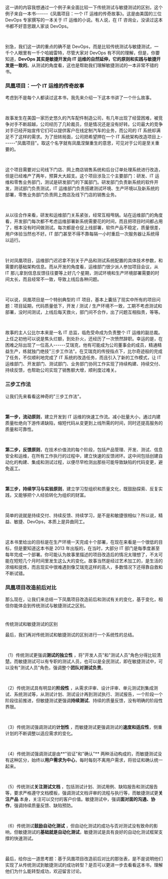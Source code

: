 这一讲的内容我想通过一个例子来全面比较一下传统测试与敏捷测试的区别，这个例子来自一本书------《凤凰项目：一个 IT 运维的传奇故事》。这是由美国的三位 DevOps 专家撰写的一本关于 IT 运维的小说。有人说，在 IT 咨询业，没读过这本书都不好意思跟人家谈 DevOps。  

<br />

别急，我们这一讲的重点的确不是 DevOps，而是比较传统测试与敏捷测试，一千个人眼里有一千个哈姆雷特，尽管大家对 DevOps 有不同的理解，但是，你要知道，**DevOps 其实是敏捷开发向 IT 运维的自然延伸，它的原则和实践与敏捷开发是一致的**。从测试的角度看，这也是帮助我们理解敏捷测试的一本非常不错的书。

### 凤凰项目：一个 IT 运维的传奇故事

考虑到不是每个人都读过这本书，我先来介绍一下这本书讲了一个什么故事。

<br />

故事发生在美国一家历史悠久的汽车配件制造公司，有几年出现了经营困难，被竞争对手不断超越，公司经历了几轮裁员，但是情况还是没有好转。公司最大的竞争对手已经开始宣传它们可以提供客户在线定制汽车的业务，而公司的 IT 系统却满足不了这样的需求。为了扭转局面，公司把希望押在一个 IT 系统架构改造项目上------"凤凰项目"。取这个名字就有凤凰涅槃重生的意思，可见对于公司是至关重要的。

<br />

这个项目需要对公司线下门店、网上商店销售系统和后台订单处理系统进行改造，但是已经难产了两年，预算大大超支。这个项目涉及三个主要部门：研发、IT 运维和零售业务部门，测试是研发部门的下属部门。研发部门负责新系统的软件开发，测试部门负责测试，IT 运维部门负责搭建测试环境、生产环境以及新系统的部署，零售业务部门负责网上商店及线下门店的销售业务。

<br />

从以往合作来看，研发和运维部门关系紧张，经常互相甩锅。站在运维部门的角度看，开发部门每次都不考虑运维部署新系统需要花的时间，而且把项目时间都占用了，根本没有时间做测试。每次都是仓促上线部署，软件产品不稳定，质量很差，用户体验当然也不好。IT 部门甚至不得不靠每隔一小时重启一次服务器让系统得以运行。

<br />

针对凤凰项目，运维部门迟迟拿不到关于产品和测试系统配置的具体技术参数，和需要的基础架构信息。而从开发的角度看，运维部门很少派人参加项目会议，从 IT 那儿拿到信息反馈往往要等上好几个星期，测试环境和生产环境部署需要的时间太长，而且经常不一致，导致上线后各种问题。

<br />

可以说，凤凰项目是一个特别典型的 IT 项目，基本上囊括了现实中所有的项目问题：项目延期，代码质量低下，开发 / 测试 / 生产环境不一致，工期不考虑测试和部署，没时间测试，上线后每天救火，部门间不合作，出了问题互相指责，等等。

<br />

故事的主人公比尔本来是一名 IT 总监，临危受命成为负责整个 IT 运维的副总裁。上任之初他可以说是焦头烂额，到处扑火，还经历了一次愤然辞职。幸运的是，在困难之际出现了一位高人------艾瑞克，他有可能成为公司董事会的成员，精通精益生产，练就独门绝技"三步工作法"。在艾瑞克的传授指点下，比尔奇迹般的完成了任务，不仅顺利地完成了 IT 系统的改造任务，而且引入了新的工作模式，让 IT 运维部门、开发部门、测试部门、业务部门协同工作实现了持续构建、持续交付、持续反馈，也帮助公司实现了销售额大增，顺利度过难关。

### 三步工作法

让我们先来看看这神奇的"三步工作法"。

<br />

**第一步，流动原则**，建立开发到 IT 运维的快速工作流。减小批量大小，通过内建质量杜绝向下游传递缺陷，缩短代码从变更到上线所需的时间，同时还提高服务的质量和可靠性。

<br />

**第二步，反馈原则**，在技术价值流的每个阶段，包括产品管理、开发、测试、信息安全和运维，在所有工作执行的过程中，建立快速的反馈闭环。这中间包括创建自动化的构建、集成和测试过程，以便尽早检测出那些可能导致缺陷的代码变更，避免返工。

<br />

**第三步，持续学习与实验原则**，建立学习型组织和质量文化，既鼓励探索、反复实践，又能够把个人经验转化为组织的财富。

<br />

简单的说就是持续交付、持续反馈、持续学习，是不是和敏捷很相似？所以说，精益、敏捷、DevOps，本质上是异曲同工。

<br />

这本书里给出的目标是在生产环境一天完成十个部署，在现在来看是一个很低的目标，但是要知道这本书是 2013 年出版的，在当时，大部分 IT 部门是每季度甚至每年完成一个部署。你可能认为故事里描述的项目改造后的情况太理想了，不太可能在短短几个月时间里发生这么大的变化。故事当然是经过艺术加工的，是生活的浓缩和提炼，而且现实中很难遇到像艾瑞克这样的高人，多数情况下还得靠自救和不断试错。

### 凤凰项目改造前后对比

那么现在，让我们来总结一下凤凰项目改造前后和测试有关的变化，基于变化，相信你能体会到传统测试与敏捷测试之区别。

### <Image alt="" src="https://s0.lgstatic.com/i/image3/M01/6A/69/CgpOIF5U_aqAU2S_AAhDX6e2DEQ785.png"/>
传统测试和敏捷测试的区别

最后，我们再对传统测试和敏捷测试的区别进行一个系统性的总结。

<br />

（1）传统测试更强调**测试的独立性** ，将"开发人员"和"测试人员"角色分得比较清楚。而敏捷测试可以有专职的测试人员，也可以是全民测试，即在敏捷测试中，可以没有"测试人员"角色，强调整个**团队对测试负责**。

<br />

（2）传统测试具有明显的**阶段性** ，从需求评审、设计评审、单元测试到集成测试、系统测试等，从测试计划、测试设计再到测试执行、测试报告，一个阶段一个阶段往前推进，但敏捷测试更强调**持续测试**、持续的质量反馈，没有明确的阶段性界限。

<br />

（3）传统测试强调测试的**计划性** ，而敏捷测试更强调测试的**速度和适应性**，侧重计划的不断调整以适应需求的变化。

<br />

（4）传统测试强调测试是由**"验证"和"确认"** 两种活动构成的，而敏捷测试没有这种区分，始终以**用户需求为中心**，每时每刻不离用户需求，将验证和确认统一起来。

<br />

（5）传统测试**关注测试文档** ，包括测试计划、测试用例、缺陷报告和测试报告等，要求严格遵守文档模板，强调测试文档评审的流程与执行等，而敏捷测试更**关注产品** 本身，关注可以交付的客户价值。敏捷测试中，强调**面对面的沟通、协作**，强调持续质量反馈、缺陷预防。

<br />

（6）传统测试**鼓励自动化测试** ，但自动化测试的成功与否对测试没有致命的影响，但敏捷测试的**基础就是自动化测试**，敏捷测试是具有良好的自动化测试框架支撑的快速测试。

<br />

最后，给你出一道思考题：基于凤凰项目改造前后对比的那张表，是不是说明他们实现了从传统测试到敏捷测试的成功转型？是否可以更进一步去看看这本书，理解他们为什么能转型成功，欢迎留言讨论。

